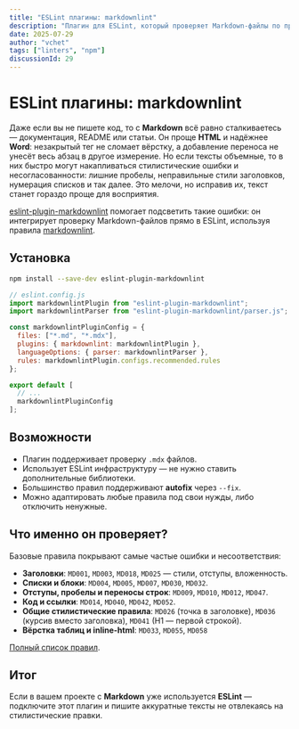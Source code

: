 ```yaml
---
title: "ESLint плагины: markdownlint"
description: "Плагин для ESLint, который проверяет Markdown-файлы по правилам markdownlint. Удобен при работе с документацией, README и статьями. Поддерживает конфигурацию, свои правила и autofix."
date: 2025-07-29
author: "vchet"
tags: ["linters", "npm"]
discussionId: 29
---
```


# ESLint плагины: markdownlint

Даже если вы не пишете код, то с **Markdown** всё равно сталкиваетесь — документация, README или статьи. Он проще **HTML** и надёжнее **Word**: незакрытый тег не сломает вёрстку, а добавление переноса не унесёт весь абзац в другое измерение. Но если тексты объемные, то в них быстро могут накапливаться стилистические ошибки и несогласованности: лишние пробелы, неправильные стили заголовков, нумерация списков и так далее. Это мелочи, но исправив их, текст станет гораздо проще для восприятия.

[eslint-plugin-markdownlint](https://www.npmjs.com/package/eslint-plugin-markdownlint) помогает подсветить такие ошибки: он интегрирует проверку Markdown-файлов прямо в ESLint, используя правила [markdownlint](https://github.com/DavidAnson/markdownlint).

## Установка

```bash
npm install --save-dev eslint-plugin-markdownlint
```

```js
// eslint.config.js
import markdownlintPlugin from "eslint-plugin-markdownlint";
import markdownlintParser from "eslint-plugin-markdownlint/parser.js";

const markdownlintPluginConfig = {
  files: ["*.md", "*.mdx"],
  plugins: { markdownlint: markdownlintPlugin },
  languageOptions: { parser: markdownlintParser },
  rules: markdownlintPlugin.configs.recommended.rules
};

export default [
  // ...
  markdownlintPluginConfig
];
```

## Возможности

- Плагин поддерживает проверку `.mdx` файлов.
- Использует ESLint инфраструктуру — не нужно ставить дополнительные библиотеки.
- Большинство правил поддерживают **autofix** через `--fix`.
- Можно адаптировать любые правила под свои нужды, либо отключить ненужные.

## Что именно он проверяет?

Базовые правила покрывают самые частые ошибки и несоответствия:

- **Заголовки**: `MD001`, `MD003`, `MD018`, `MD025` — стили, отступы, вложенность.
- **Списки и блоки**: `MD004`, `MD005`, `MD007`, `MD030`, `MD032`.
- **Отступы, пробелы и переносы строк**: `MD009`, `MD010`, `MD012`, `MD047`.
- **Код и ссылки**: `MD014`, `MD040`, `MD042`, `MD052`.
- **Общие стилистические правила**: `MD026` (точка в заголовке), `MD036` (курсив вместо заголовка), `MD041` (H1 — первой строкой).
- **Вёрстка таблиц и inline-html**: `MD033`, `MD055`, `MD058`

[Полный список правил](https://github.com/DavidAnson/markdownlint/blob/main/doc/Rules.md).

## Итог

Если в вашем проекте с **Markdown** уже используется **ESLint** — подключите этот плагин и пишите аккуратные тексты не отвлекаясь на стилистические правки.
